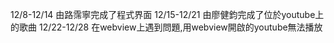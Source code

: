 12/8-12/14 由路霈寧完成了程式界面
12/15-12/21 由廖健鈞完成了位於youtube上的歌曲
12/22-12/28 在webview上遇到問題,用webview開啟的youtube無法播放
